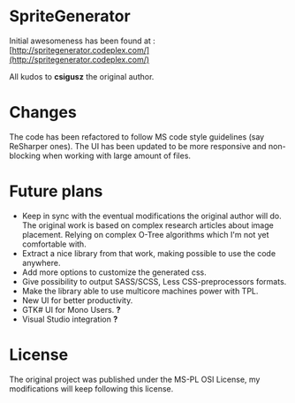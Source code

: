 # SpriteGenerator

Initial awesomeness has been found at : [http://spritegenerator.codeplex.com/](http://spritegenerator.codeplex.com/)

All kudos to **csigusz** the original author.

# Changes 

The code has been refactored to follow MS code style guidelines (say ReSharper ones). The UI has been updated to be more responsive and non-blocking when working with large amount of files.


# Future plans
 * Keep in sync with the eventual modifications the original author will do. The original work is based on complex research articles about image placement. Relying on complex O-Tree algorithms which I'm not yet comfortable with.
 * Extract a nice library from that work, making possible to use the code anywhere.
 * Add more options to customize the generated css.
 * Give possibility to output SASS/SCSS, Less CSS-preprocessors formats.
 * Make the library able to use multicore machines power with TPL.
 * New UI for better productivity.
 * GTK# UI for Mono Users. **?**
 * Visual Studio integration **?**

# License

The original project was published under the MS-PL OSI License, my modifications will keep following this license.
